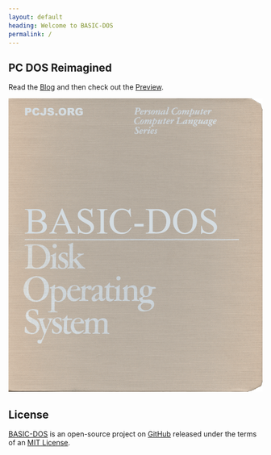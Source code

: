 ```yaml
---
layout: default
heading: Welcome to BASIC-DOS
permalink: /
---
```


## PC DOS Reimagined

Read the [Blog](blog/) and then check out the [Preview](preview/).

![BASIC-DOS 1.00](assets/images/BASIC-DOS-Cover.gif)

## License

[BASIC-DOS](https://github.com/jeffpar/basicdos) is an open-source project
on [GitHub](https://github.com/jeffpar) released under the terms of an
[MIT License](/LICENSE.txt).
